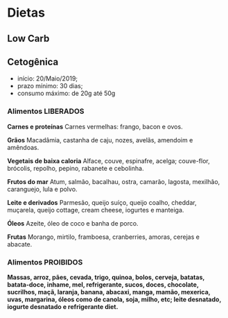 # Dietas

## Low Carb 

## Cetogênica

- início: 20/Maio/2019;
- prazo mínimo: 30 dias;
- consumo máximo: de 20g até 50g

### Alimentos LIBERADOS

**Carnes e proteínas**
Carnes vermelhas: frango, bacon e ovos.

**Grãos**
Macadâmia, castanha de caju, nozes, avelãs, amendoim e amêndoas.

**Vegetais de baixa caloria**
Alface, couve, espinafre, acelga; couve-flor, brócolis, repolho, pepino, rabanete e cebolinha.

**Frutos do mar**
Atum, salmão, bacalhau, ostra, camarão, lagosta, mexilhão, caranguejo, lula e polvo.

**Leite e derivados**
Parmesão, queijo suíço, queijo coalho, cheddar, muçarela, queijo cottage, cream cheese, iogurtes e manteiga.

**Óleos**
Azeite, óleo de coco e banha de porco.

**Frutas**
Morango, mirtilo, framboesa, cranberries, amoras, cerejas e abacate. 

### Alimentos PROIBIDOS

****Massas, arroz, pães, cevada, trigo, quinoa, bolos, cerveja, batatas, batata-doce, inhame, mel, refrigerante, sucos, doces, chocolate, sucrilhos, maçã, laranja, banana, abacaxi, manga, mamão, mexerica, uvas, margarina, óleos como de canola, soja, milho, etc; leite desnatado, iogurte desnatado e refrigerante diet.****